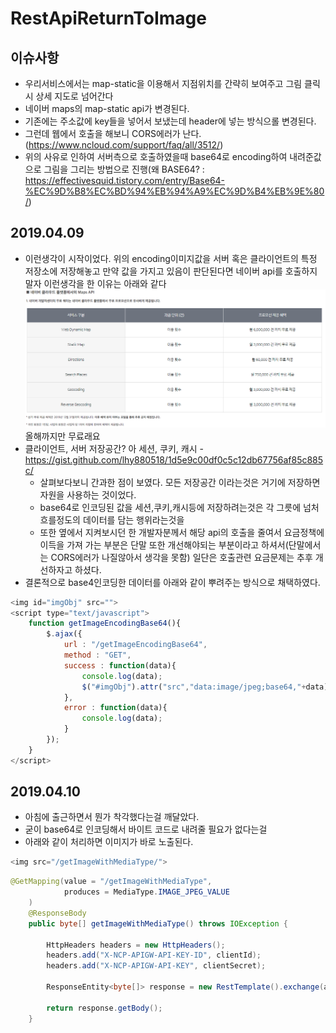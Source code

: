 # RestApiReturnToImage

## 이슈사항
* 우리서비스에서는 map-static을 이용해서 지점위치를 간략히 보여주고 그림 클릭 시 상세 지도로 넘어간다
* 네이버 maps의 map-static api가 변경된다.
* 기존에는 주소값에 key들을 넣어서 보냈는데 header에 넣는 방식으롤 변경된다.
* 그런데 웹에서 호출을 해보니 CORS에러가 난다.(<https://www.ncloud.com/support/faq/all/3512/>)
* 위의 사유로 인하여 서버측으로 호출하였을때 base64로 encoding하여 내려준값으로 그림을 그리는 방법으로 진행(왜 BASE64? : <https://effectivesquid.tistory.com/entry/Base64-%EC%9D%B8%EC%BD%94%EB%94%A9%EC%9D%B4%EB%9E%80/>)

## 2019.04.09
* 이런생각이 시작이었다. 위의 encoding이미지값을 서버 혹은 클라이언트의 특정 저장소에 저장해놓고 만약 값을 가지고 있음이 판단된다면 네이버 api를 호출하지 말자 이런생각을 한 이유는 아래와 같다
![네이버 api변경사항](/src/main/resources/static/image/naverApiPay.png)
    올해까지만 무료래요
* 클라이언트, 서버 저장공간? 아 세션, 쿠키, 캐시 - <https://gist.github.com/lhy880518/1d5e9c00df0c5c12db67756af85c885c/>
    * 살펴보다보니 간과한 점이 보였다. 모든 저장공간 이라는것은 거기에 저장하면 자원을 사용하는 것이었다.
    * base64로 인코딩된 값을 세션,쿠키,캐시등에 저장하려는것은 각 그릇에 넘처흐를정도의 데이터를 담는 행위라는것을
    * 또한 옆에서 지켜보시던 한 개발자분께서 해당 api의 호출을 줄여서 요금정책에 이득을 가져 가는 부분은 
    단말 또한 개선해야되는 부분이라고 하셔서(단말에서는 CORS에러가 나질않아서 생각을 못함) 일단은 호출관련 요금문제는 추후 개선하자고 하셨다.
* 결론적으로 base4인코딩한 데이터를 아래와 같이 뿌려주는 방식으로 채택하였다.
```javascript
<img id="imgObj" src="">
<script type="text/javascript">
    function getImageEncodingBase64(){
        $.ajax({
            url : "/getImageEncodingBase64",
            method : "GET",
            success : function(data){
                console.log(data);
                $("#imgObj").attr("src","data:image/jpeg;base64,"+data);
            },
            error : function(data){
                console.log(data);
            }
        });
    }
</script>
```

## 2019.04.10
* 아침에 출근하면서 뭔가 착각했다는걸 깨달았다.
* 굳이 base64로 인코딩해서 바이트 코드로 내려줄 필요가 없다는걸
* 아래와 같이 처리하면 이미지가 바로 노출된다. 
```javascript
<img src="/getImageWithMediaType/">
```
```java
@GetMapping(value = "/getImageWithMediaType",
            produces = MediaType.IMAGE_JPEG_VALUE
    )
    @ResponseBody
    public byte[] getImageWithMediaType() throws IOException {

        HttpHeaders headers = new HttpHeaders();
        headers.add("X-NCP-APIGW-API-KEY-ID", clientId);
        headers.add("X-NCP-APIGW-API-KEY", clientSecret);

        ResponseEntity<byte[]> response = new RestTemplate().exchange(apiURL, HttpMethod.GET, new HttpEntity(headers), byte[].class);

        return response.getBody();
    }
```
